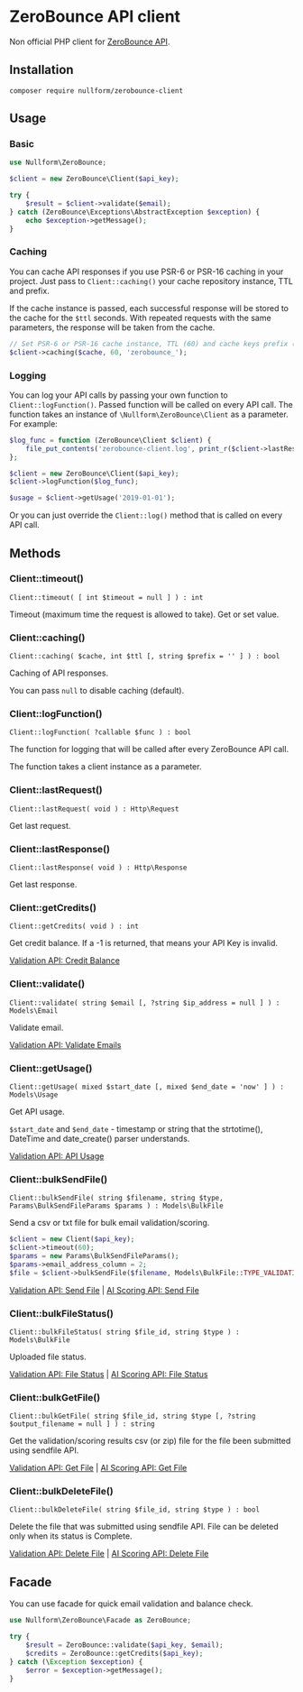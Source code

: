 # ZeroBounce API client

Non official PHP client for [ZeroBounce API](https://www.zerobounce.net/docs/email-validation-api-quickstart/).

## Installation

```
composer require nullform/zerobounce-client
```

## Usage

### Basic

```php
use Nullform\ZeroBounce;

$client = new ZeroBounce\Client($api_key);

try {
    $result = $client->validate($email);
} catch (ZeroBounce\Exceptions\AbstractException $exception) {
    echo $exception->getMessage();
}
```

### Caching

You can cache API responses if you use PSR-6 or PSR-16 caching in your project.
Just pass to `Client::caching()` your cache repository instance, TTL and prefix.

If the cache instance is passed, each successful response will be stored to the cache for the `$ttl` seconds.
With repeated requests with the same parameters, the response will be taken from the cache.

```php
// Set PSR-6 or PSR-16 cache instance, TTL (60) and cache keys prefix (zerobounce_)
$client->caching($cache, 60, 'zerobounce_');
```

### Logging

You can log your API calls by passing your own function to `Client::logFunction()`. Passed function will be called on every API call.
The function takes an instance of `\Nullform\ZeroBounce\Client` as a parameter.
For example:

```php
$log_func = function (ZeroBounce\Client $client) {
    file_put_contents('zerobounce-client.log', print_r($client->lastResponse(), true));
};

$client = new ZeroBounce\Client($api_key);
$client->logFunction($log_func);

$usage = $client->getUsage('2019-01-01');
```

Or you can just override the `Client::log()` method that is called on every API call.

## Methods

### Client::timeout()

`Client::timeout( [ int $timeout = null ] ) : int`

Timeout (maximum time the request is allowed to take).
Get or set value.

### Client::caching()

`Client::caching( $cache, int $ttl [, string $prefix = '' ] ) : bool`

Caching of API responses.

You can pass `null` to disable caching (default).

### Client::logFunction()

`Client::logFunction( ?callable $func ) : bool`

The function for logging that will be called after every ZeroBounce API call.

The function takes a client instance as a parameter.

### Client::lastRequest()

`Client::lastRequest( void ) : Http\Request`

Get last request.

### Client::lastResponse()

`Client::lastResponse( void ) : Http\Response`

Get last response.

### Client::getCredits()

`Client::getCredits( void ) : int`

Get credit balance.
If a -1 is returned, that means your API Key is invalid.

[Validation API: Credit Balance](https://www.zerobounce.net/docs/email-validation-api-quickstart/v2-credit-balance/)

### Client::validate()

`Client::validate( string $email [, ?string $ip_address = null ] ) : Models\Email`

Validate email.

[Validation API: Validate Emails](https://www.zerobounce.net/docs/email-validation-api-quickstart/v2-validate-emails/)

### Client::getUsage()

`Client::getUsage( mixed $start_date [, mixed $end_date = 'now' ] ) : Models\Usage`

Get API usage.

`$start_date` and `$end_date` - timestamp or string that the strtotime(), DateTime and date_create() parser understands.

[Validation API: API Usage](https://www.zerobounce.net/docs/email-validation-api-quickstart/v2-get-api-usage/)

### Client::bulkSendFile()

`Client::bulkSendFile( string $filename, string $type, Params\BulkSendFileParams $params ) : Models\BulkFile`

Send a csv or txt file for bulk email validation/scoring.

```php
$client = new Client($api_key);
$client->timeout(60);
$params = new Params\BulkSendFileParams();
$params->email_address_column = 2;
$file = $client->bulkSendFile($filename, Models\BulkFile::TYPE_VALIDATION, $params);
```

[Validation API: Send File](https://www.zerobounce.net/docs/email-validation-api-quickstart/v2-send-file/)
|
[AI Scoring API: Send File](https://www.zerobounce.net/docs/ai-scoring-api/send-file/)

### Client::bulkFileStatus()

`Client::bulkFileStatus( string $file_id, string $type ) : Models\BulkFile`

Uploaded file status.

[Validation API: File Status](https://www.zerobounce.net/docs/email-validation-api-quickstart/v2-file-status/)
|
[AI Scoring API: File Status](https://www.zerobounce.net/docs/ai-scoring-api/file-status/)

### Client::bulkGetFile()

`Client::bulkGetFile( string $file_id, string $type [, ?string $output_filename = null ] ) : string`

Get the validation/scoring results csv (or zip) file for the file been submitted using sendfile API.

[Validation API: Get File](https://www.zerobounce.net/docs/email-validation-api-quickstart/v2-get-file/)
|
[AI Scoring API: Get File](https://www.zerobounce.net/docs/ai-scoring-api/get-file/)

### Client::bulkDeleteFile()

`Client::bulkDeleteFile( string $file_id, string $type ) : bool`

Delete the file that was submitted using sendfile API.
File can be deleted only when its status is Complete.

[Validation API: Delete File](https://www.zerobounce.net/docs/email-validation-api-quickstart/v2-delete-file/)
|
[AI Scoring API: Delete File](https://www.zerobounce.net/docs/ai-scoring-api/delete-file/)

## Facade

You can use facade for quick email validation and balance check.

```php
use Nullform\ZeroBounce\Facade as ZeroBounce;

try {
    $result = ZeroBounce::validate($api_key, $email);
    $credits = ZeroBounce::getCredits($api_key);
} catch (\Exception $exception) {
    $error = $exception->getMessage();
}
```
